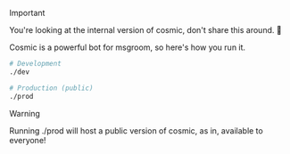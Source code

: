 > [!IMPORTANT]
> You're looking at the internal version of cosmic, don't share this around. 🤫

Cosmic is a powerful bot for msgroom, so here's how you run it.

```bash
# Development
./dev

# Production (public)
./prod
```

> [!WARNING]
> Running ./prod will host a public version of cosmic, as in, available to everyone!
